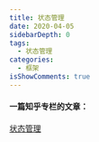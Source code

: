 ```yaml
---
title: 状态管理
date: 2020-04-05
sidebarDepth: 0
tags:
  - 状态管理
categories:
  - 框架
isShowComments: true
---
```


#### 一篇知乎专栏的文章：

[状态管理](https://zhuanlan.zhihu.com/p/53599723)
